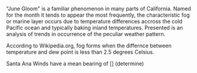 "June Gloom" is a familiar phenomenon in many parts of California. Named for the month it tends to appear the most frequently, the characteristic fog or marine layer occurs due to temperature differences accross the cold Pacific ocean and typically baking inland temperatures. Presented is an analysis of trends in occurrence of the peculiar weather pattern.

According to Wikipedia.org, fog forms when the differnce between temperature and dew point is less than 2.5 degrees Celsius.

Santa Ana Winds have a mean bearing of [] (determine) 
